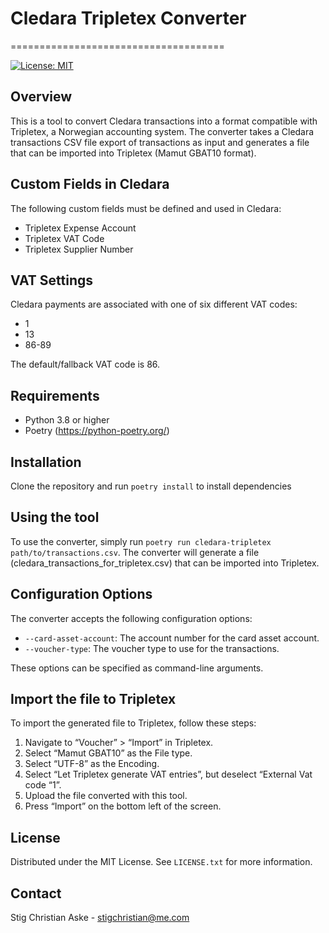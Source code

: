 

# Cledara Tripletex Converter
=====================================

[![License: MIT](https://img.shields.io/badge/License-MIT-yellow.svg)](https://opensource.org/licenses/MIT)

## Overview

This is a tool to convert Cledara transactions into a format compatible with Tripletex, a Norwegian accounting system. The converter takes a Cledara transactions CSV file export of transactions as input and generates a file that can be imported into Tripletex (Mamut GBAT10 format).


## Custom Fields in Cledara
The following custom fields must be defined and used in Cledara:

* Tripletex Expense Account
* Tripletex VAT Code
* Tripletex Supplier Number


## VAT Settings
Cledara payments are associated with one of six different VAT codes:

* 1
* 13
* 86-89

The default/fallback VAT code is 86.

## Requirements
* Python 3.8 or higher
* Poetry (https://python-poetry.org/)


## Installation
Clone the repository and run `poetry install` to install dependencies

## Using the tool
To use the converter, simply run `poetry run cledara-tripletex path/to/transactions.csv`. The converter will generate a file (cledara_transactions_for_tripletex.csv) that can be imported into Tripletex.

## Configuration Options

The converter accepts the following configuration options:

* `--card-asset-account`: The account number for the card asset account.
* `--voucher-type`: The voucher type to use for the transactions.

These options can be specified as command-line arguments.


## Import the file to Tripletex
To import the generated file to Tripletex, follow these steps:

1. Navigate to “Voucher” > “Import” in Tripletex.
2. Select “Mamut GBAT10” as the File type.
3. Select “UTF-8” as the Encoding.
4. Select “Let Tripletex generate VAT entries”, but deselect “External Vat code “1”.
5. Upload the file converted with this tool.
6. Press “Import” on the bottom left of the screen.



<!-- LICENSE -->
## License
Distributed under the MIT License. See `LICENSE.txt` for more information.


<!-- CONTACT -->
## Contact

Stig Christian Aske - stigchristian@me.com
